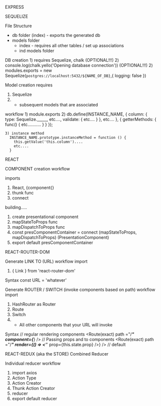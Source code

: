 EXPRESS


SEQUELIZE

  File Structure
  - db folder (index) - exports the generated db
  - models folder
      - index - requires all other tables / set up associations
      - ind models folder

  DB creation
    1) requires Sequelize, chalk (OPTIONAL!!!)
    2) console.log(chalk.yello('Opening database connection')) (OPTIONAL!!!)
    2) modules.exports = new Sequelize(`postgres://localhost:5432/${NAME_OF_DB}`,{ logging: false })

  Model creation
  requires
  1) Sequelize
  2) * subsequent models that are associated

  workflow
    1) module.exports
    2) db.define(INSTANCE_NAME, {
      column: {
        type: Sequelize._____,
        etc....,
        validate: {
          etc....
        }
      },
      etc....
    }, {
      getterMethods: {
        func() {
          etc...........
        }
      }
    });

    3) instance method
      INSTANCE_NAME.prototype.instanceMethod = function () {
        this.getValue('this.column')....
        etc....
      }


REACT

COMPONENT creation workflow

imports
1) React, {component{}
2) thunk func
3) connect

building.....
1) create presentational component
2) mapStateToProps func
3) mapDispatchToProps func
4) const presComponentContainer = connect (mapStateToProps, mapDispatchToProps) (PresentationComponent)
5) export default presComponentContainer

REACT-ROUTER-DOM

Generate LINK TO (URL) workflow
import
1) { Link } from 'react-router-dom'

Syntax
const URL = 'whatever'
<Link className="___" to={`/${URL}`}>

Generate ROUTER / SWITCH (invoke components based on path) workflow
import
1) HashRouter as Router
2) Route
3) Switch
4) * All other components that your URL will invoke

Syntax
<Router>
  <Switch>
  // regular rendering components
      <Route(exact) path ="/_____" component={_____} />
  // Passing props and to components
      <Route(exact) path ="/_____" render={() => <'_____' prop={this.state.prop} />} />
  // default
    <Route component={MAIN}>
  </Switch>
</Router>


REACT-REDUX (aka the STORE)
Combined Reducer

Individual reducer workflow
  1) import axios
  2) Action Type
  3) Action Creator
  4) Thunk Action Creator
  5) reducer
  6) export default reducer









